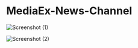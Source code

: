 # MediaEx-News-Channel


![Screenshot (1)](https://github.com/mohansharma077/MediaEx-News-Channel/assets/104629829/36b58ffd-213b-47aa-8132-e239bb3efb7c)


![Screenshot (2)](https://github.com/mohansharma077/MediaEx-News-Channel/assets/104629829/a130cee5-b43c-41b7-9212-261d0579c928)
